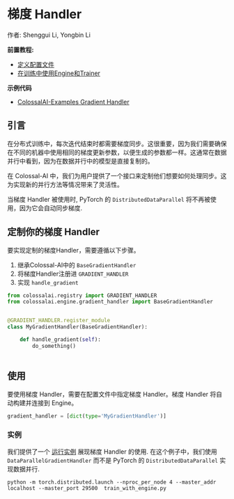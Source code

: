# 梯度 Handler

作者: Shenggui Li, Yongbin Li

**前置教程:**
- [定义配置文件](../basics/define_your_config.md)
- [在训练中使用Engine和Trainer](../basics/engine_trainer.md)

**示例代码**
- [ColossalAI-Examples Gradient Handler](https://github.com/hpcaitech/ColossalAI-Examples/tree/main/features/gradient_handler)

## 引言

在分布式训练中，每次迭代结束时都需要梯度同步。这很重要，因为我们需要确保在不同的机器中使用相同的梯度更新参数，以便生成的参数都一样。这通常在数据并行中看到，因为在数据并行中的模型是直接复制的。

在 Colossal-AI 中，我们为用户提供了一个接口来定制他们想要如何处理同步。这为实现新的并行方法等情况带来了灵活性。

当梯度 Handler 被使用时, PyTorch 的 `DistributedDataParallel` 将不再被使用，因为它会自动同步梯度.

## 定制你的梯度 Handler

要实现定制的梯度Handler，需要遵循以下步骤。
1. 继承Colossal-AI中的 `BaseGradientHandler`
2. 将梯度Handler注册进 `GRADIENT_HANDLER` 
3. 实现 `handle_gradient` 

```python
from colossalai.registry import GRADIENT_HANDLER
from colossalai.engine.gradient_handler import BaseGradientHandler


@GRADIENT_HANDLER.register_module
class MyGradientHandler(BaseGradientHandler):

    def handle_gradient(self):
        do_something()
    

```


## 使用

要使用梯度 Handler，需要在配置文件中指定梯度 Handler。梯度 Handler 将自动构建并连接到 Engine。

```python
gradient_handler = [dict(type='MyGradientHandler')]
```


### 实例

我们提供了一个 [运行实例](https://github.com/hpcaitech/ColossalAI-Examples/tree/main/features/gradient_handler)
展现梯度 Handler 的使用. 在这个例子中，我们使用 `DataParallelGradientHandler` 而不是 PyTorch 的
`DistributedDataParallel` 实现数据并行.

```shell
python -m torch.distributed.launch --nproc_per_node 4 --master_addr localhost --master_port 29500  train_with_engine.py
```

